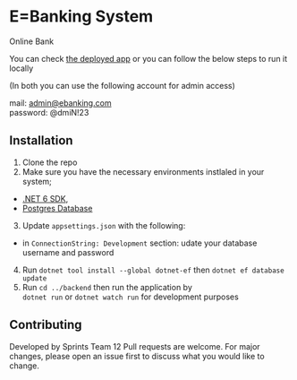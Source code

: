 # E=Banking System

Online Bank

You can check [the deployed app](https://ebankingsystem.herokuapp.com/)
or you can follow the below steps to run it locally

(In both you can use the following account for admin access)

mail: admin@ebanking.com  
password: @dmiN!23


## Installation

1. Clone the repo
2. Make sure you have the necessary environments instlaled in your system;

- [.NET 6 SDK](https://dotnet.microsoft.com/en-us/download),
- [Postgres Database](https://www.postgresql.org/download/)

3. Update `appsettings.json` with the following:
- in `ConnectionString: Development` section: udate your database username and password
   
4. Run `dotnet tool install --global dotnet-ef` then `dotnet ef database update`
5. Run `cd ../backend`
   then run the application by\
   `dotnet run` or `dotnet watch run` for development purposes

## Contributing

Developed by Sprints Team 12
Pull requests are welcome. For major changes, please open an issue first to discuss what you would like to change.
